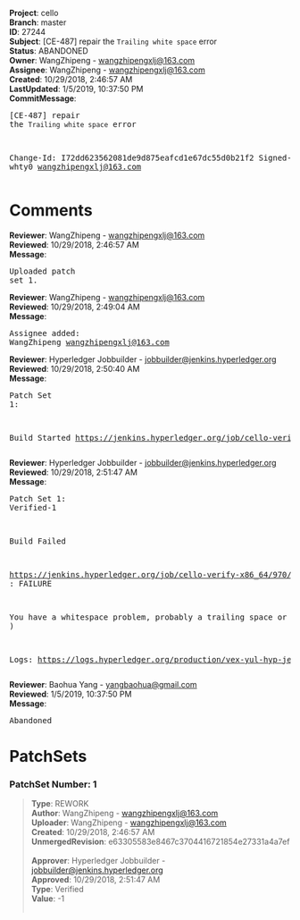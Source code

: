 <strong>Project</strong>: cello<br><strong>Branch</strong>: master<br><strong>ID</strong>: 27244<br><strong>Subject</strong>: [CE-487] repair the `Trailing white space` error<br><strong>Status</strong>: ABANDONED<br><strong>Owner</strong>: WangZhipeng - wangzhipengxlj@163.com<br><strong>Assignee</strong>: WangZhipeng - wangzhipengxlj@163.com<br><strong>Created</strong>: 10/29/2018, 2:46:57 AM<br><strong>LastUpdated</strong>: 1/5/2019, 10:37:50 PM<br><strong>CommitMessage</strong>:<br><pre>[CE-487] repair the `Trailing white space` error

Change-Id: I72dd623562081de9d875eafcd1e67dc55d0b21f2
Signed-off-by: whty0 <wangzhipengxlj@163.com>
</pre><h1>Comments</h1><strong>Reviewer</strong>: WangZhipeng - wangzhipengxlj@163.com<br><strong>Reviewed</strong>: 10/29/2018, 2:46:57 AM<br><strong>Message</strong>: <pre>Uploaded patch set 1.</pre><strong>Reviewer</strong>: WangZhipeng - wangzhipengxlj@163.com<br><strong>Reviewed</strong>: 10/29/2018, 2:49:04 AM<br><strong>Message</strong>: <pre>Assignee added: WangZhipeng <wangzhipengxlj@163.com></pre><strong>Reviewer</strong>: Hyperledger Jobbuilder - jobbuilder@jenkins.hyperledger.org<br><strong>Reviewed</strong>: 10/29/2018, 2:50:40 AM<br><strong>Message</strong>: <pre>Patch Set 1:

Build Started https://jenkins.hyperledger.org/job/cello-verify-x86_64/970/</pre><strong>Reviewer</strong>: Hyperledger Jobbuilder - jobbuilder@jenkins.hyperledger.org<br><strong>Reviewed</strong>: 10/29/2018, 2:51:47 AM<br><strong>Message</strong>: <pre>Patch Set 1: Verified-1

Build Failed 

https://jenkins.hyperledger.org/job/cello-verify-x86_64/970/ : FAILURE

You have a whitespace problem, probably a trailing space or two. ( https://jenkins.hyperledger.org/job/cello-verify-x86_64/970/ )

Logs: https://logs.hyperledger.org/production/vex-yul-hyp-jenkins-3/cello-verify-x86_64/970</pre><strong>Reviewer</strong>: Baohua Yang - yangbaohua@gmail.com<br><strong>Reviewed</strong>: 1/5/2019, 10:37:50 PM<br><strong>Message</strong>: <pre>Abandoned</pre><h1>PatchSets</h1><h3>PatchSet Number: 1</h3><blockquote><strong>Type</strong>: REWORK<br><strong>Author</strong>: WangZhipeng - wangzhipengxlj@163.com<br><strong>Uploader</strong>: WangZhipeng - wangzhipengxlj@163.com<br><strong>Created</strong>: 10/29/2018, 2:46:57 AM<br><strong>UnmergedRevision</strong>: e63305583e8467c3704416721854e27331a4a7ef<br><br><strong>Approver</strong>: Hyperledger Jobbuilder - jobbuilder@jenkins.hyperledger.org<br><strong>Approved</strong>: 10/29/2018, 2:51:47 AM<br><strong>Type</strong>: Verified<br><strong>Value</strong>: -1<br><br></blockquote>